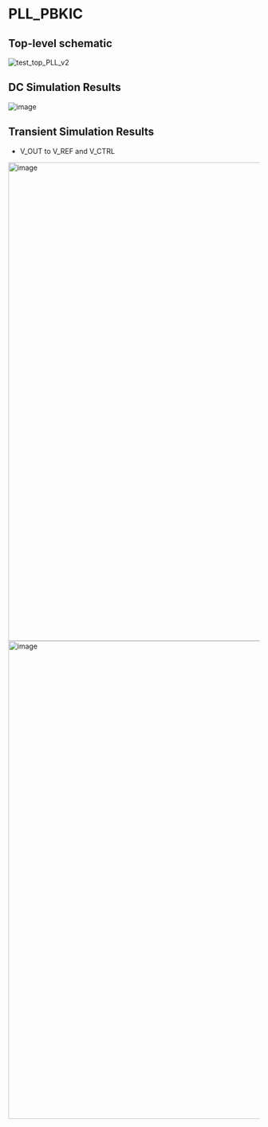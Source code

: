 # PLL_PBKIC

## Top-level schematic

![test_top_PLL_v2](https://github.com/huydo272/PLL_PBKIC/assets/84896940/0ed168b3-c959-4ed9-bf96-26a3eab0032e)

## DC Simulation Results

![image](https://github.com/huydo272/PLL_PBKIC/assets/84896940/418e295d-19b5-4e8e-ad89-e15f7ee0ec86)

## Transient Simulation Results

- V_OUT to V_REF and V_CTRL
  
<img width="960" alt="image" src="https://github.com/huydo272/PLL_PBKIC/assets/84896940/7620471d-4845-4224-9d98-af6ae877c60b">

<img width="959" alt="image" src="https://github.com/huydo272/PLL_PBKIC/assets/84896940/fe8c812e-0058-4226-9332-bc9f0fbcca09">


